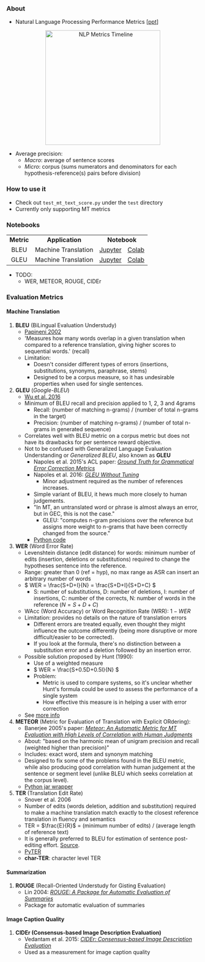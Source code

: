 ### About

* Natural Language Processing Performance Metrics [[ppt](https://github.com/gcunhase/NLPMetrics/blob/master/assets/NLP_performance_metrics-April6th2018.pdf)]

<p align="center">
<img src="https://github.com/gcunhase/NLPMetrics/blob/master/assets/nlp_metrics.png" width="300" alt="NLP Metrics Timeline"/>
</p>

* Average precision:
    * *Macro*: average of sentence scores
    * *Micro*: corpus (sums numerators and denominators for each hypothesis-reference(s) pairs before division)

### How to use it
* Check out `test_mt_text_score.py` under the `test` directory
* Currently only supporting MT metrics

### Notebooks
<table align="center"> 
  <tr>
    <td align="center"><b>Metric</b></td>
    <td align="center"><b>Application</b></td>
    <td align="center" colspan="2"><b>Notebook</b></td>
  </tr>
  <tr>
    <td align="center">BLEU</td><td align="center">Machine Translation</td>
    <td align="center"><a href="https://github.com/gcunhase/NLPMetrics/blob/master/notebooks/bleu.ipynb">Jupyter</a></td>
    <td align="center"><a href="https://colab.research.google.com/github/gcunhase/NLPMetrics/blob/master/notebooks/bleu.ipynb">Colab</a></td>
  </tr>
  <tr>
    <td align="center">GLEU</td><td align="center">Machine Translation</td>
    <td align="center"><a href="https://github.com/gcunhase/NLPMetrics/blob/master/notebooks/gleu.ipynb">Jupyter</a></td>
    <td align="center"><a href="https://colab.research.google.com/github/gcunhase/NLPMetrics/blob/master/notebooks/gleu.ipynb">Colab</a></td>
  </tr>
</table>

* TODO:
    * WER, METEOR, ROUGE, CIDEr

### Evaluation Metrics
#### Machine Translation
1. **BLEU** (BiLingual Evaluation Understudy)
    * [Papineni 2002](https://www.aclweb.org/anthology/P02-1040.pdf)
    * 'Measures how many words overlap in a given translation when compared to a reference translation, giving higher 
     scores to sequential words.' (recall)
    * Limitation:
        * Doesn't consider different types of errors (insertions, substitutions, synonyms, paraphrase, stems)
        * Designed to be a corpus measure, so it has undesirable properties when used for single sentences.
2. **GLEU** (*Google-BLEU*)
    * [Wu et al. 2016](http://arxiv.org/pdf/1609.08144v2.pdf)
    * Minimum of BLEU recall and precision applied to 1, 2, 3 and 4grams
        * Recall: (number of matching n-grams) / (number of total n-grams in the target)
        * Precision: (number of matching n-grams) / (number of total n-grams in generated sequence)
    * Correlates well with BLEU metric on a corpus metric but does not have its drawbacks for per sentence reward objective.
    * Not to be confused with Generalized Language Evaluation Understanding or *Generalized BLEU*, also known as **GLEU** 
        * Napoles et al. 2015's ACL paper: [*Ground Truth for Grammatical Error Correction Metrics*](www.aclweb.org/anthology/P/P15/P15-2097.pdf)
        * Napoles et al. 2016: [*GLEU Without Tuning*](https://arxiv.org/abs/1605.02592)
            * Minor adjustment required as the number of references increases.
        * Simple variant of BLEU, it hews much more closely to human judgements.
        * "In MT, an untranslated word or phrase is almost always an error, but in GEC, this is not the case."
            * GLEU: "computes n-gram precisions over the reference but assigns more weight to n-grams that have been correctly changed from the source." 
        * [Python code](https://github.com/cnap/gec-ranking/)        
3. **WER** (Word Error Rate)
    * Levenshtein distance (edit distance) for words: minimum number of edits (insertion, deletions or substitutions) required to change the hypotheses sentence into the reference.
    * Range: greater than 0 (ref = hyp), no max range as ASR can insert an arbitrary number of words
    * $ WER = \frac{S+D+I}{N} = \frac{S+D+I}{S+D+C} $
        * S: number of substitutions, D: number of deletions, I: number of insertions, C: number of the corrects,
            N: number of words in the reference ($N=S+D+C$)
    * WAcc (Word Accuracy) or Word Recognition Rate (WRR): $1 - WER$
    * Limitation: provides no details on the nature of translation errors
        * Different errors are treated equally, even thought they might influence the outcome differently (being more disruptive or more difficult/easier to be corrected).
        * If you look at the formula, there's no distinction between a substitution error and a deletion followed by an insertion error.
    * Possible solution proposed by Hunt (1990):
        * Use of a weighted measure
        * $ WER = \frac{S+0.5D+0.5I}{N} $
        * Problem:
            * Metric is used to compare systems, so it's unclear whether Hunt's formula could be used to assess the performance of a single system
            * How effective this measure is in helping a user with error correction
    * See [more info](https://martin-thoma.com/word-error-rate-calculation/)
4. **METEOR** (Metric for Evaluation of Translation with Explicit ORdering):
    * Banerjee 2005's paper: [*Meteor: An Automatic Metric for MT Evaluation with High Levels of Correlation with Human Judgments*](https://www.cs.cmu.edu/~alavie/METEOR/pdf/Lavie-Agarwal-2007-METEOR.pdf)
    * About: "based on the harmonic mean of unigram precision and recall (weighted higher than precision)"
    * Includes: exact word, stem and synonym matching
    * Designed to fix some of the problems found in the BLEU metric, while also producing good correlation with human
        judgement at the sentence or segment level (unlike BLEU which seeks correlation at the corpus level).
    * [Python jar wrapper](https://github.com/tylin/coco-caption/tree/master/pycocoevalcap/meteor)
5. **TER** (Translation Edit Rate)
    * Snover et al. 2006
    * Number of edits (words deletion, addition and substitution) required to make a machine translation match
        exactly to the closest reference translation in fluency and semantics
    * TER = $\frac{E}{R}$ = (minimum number of edits) / (average length of reference text)
    * It is generally preferred to BLEU for estimation of sentence post-editing effort. [Source](http://opennmt.net/OpenNMT/tools/scorer/).
    * [PyTER](https://pypi.python.org/pypi/pyter/0.2.2.1)
    * **char-TER**: character level TER


#### Summarization
1. **ROUGE** (Recall-Oriented Understudy for Gisting Evaluation)
    * Lin 2004: [*ROUGE: A Package for Automatic Evaluation of Summaries*](http://www.aclweb.org/anthology/W/W04/W04-1013.pdf)
    * Package for automatic evaluation of summaries
    

#### Image Caption Quality
1. **CIDEr (Consensus-based Image Description Evaluation)**
    * Vedantam et al. 2015: [*CIDEr: Consensus-based Image Description Evaluation*](https://arxiv.org/abs/1411.5726)
    * Used as a measurement for image caption quality
